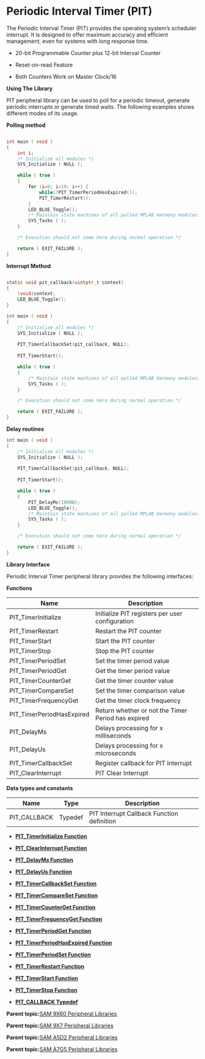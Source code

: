# Periodic Interval Timer \(PIT\)

The Periodic Interval Timer \(PIT\) provides the operating system’s scheduler interrupt. It is designed to offer maximum accuracy and efficient management, even for systems with long response time.

-   20-bit Programmable Counter plus 12-bit Interval Counter

-   Reset-on-read Feature

-   Both Counters Work on Master Clock/16


**Using The Library**

PIT peripheral library can be used to poll for a periodic timeout, generate periodic interrupts or generate timed waits. The following examples shows different modes of its usage.

**Polling method**

```c

int main ( void )
{
    int i;
    /* Initialize all modules */
    SYS_Initialize ( NULL );

    while ( true )
    {
        for (i=0; i<10; i++) {
            while(!PIT_TimerPeriodHasExpired());
            PIT_TimerRestart();
        }
        LED_BLUE_Toggle();
        /* Maintain state machines of all polled MPLAB Harmony modules. */
        SYS_Tasks ( );
    }

    /* Execution should not come here during normal operation */

    return ( EXIT_FAILURE );
}
```

**Interrupt Method**

```c

static void pit_callback(uintptr_t context)
{
    (void)context;
    LED_BLUE_Toggle();
}

int main ( void )
{
    /* Initialize all modules */
    SYS_Initialize ( NULL );
    
    PIT_TimerCallbackSet(pit_callback, NULL);
    
    PIT_TimerStart();

    while ( true )
    {
        /* Maintain state machines of all polled MPLAB Harmony modules. */
        SYS_Tasks ( );
    }

    /* Execution should not come here during normal operation */

    return ( EXIT_FAILURE );
}
```

**Delay routines**

```c
int main ( void )
{
    /* Initialize all modules */
    SYS_Initialize ( NULL );
    
    PIT_TimerCallbackSet(pit_callback, NULL);
    
    PIT_TimerStart();

    while ( true )
    {
        PIT_DelayMs(1000U);
        LED_BLUE_Toggle();
        /* Maintain state machines of all polled MPLAB Harmony modules. */
        SYS_Tasks ( );
    }

    /* Execution should not come here during normal operation */

    return ( EXIT_FAILURE );
}
```

**Library Interface**

Periodic Interval Timer peripheral library provides the following interfaces:

**Functions**

|Name|Description|
|----|-----------|
|PIT\_TimerInitialize|Initialize PIT registers per user configuration|
|PIT\_TimerRestart|Restart the PIT counter|
|PIT\_TimerStart|Start the PIT counter|
|PIT\_TimerStop|Stop the PIT counter|
|PIT\_TimerPeriodSet|Set the timer period value|
|PIT\_TimerPeriodGet|Get the timer period value|
|PIT\_TimerCounterGet|Get the timer counter value|
|PIT\_TimerCompareSet|Set the timer comparison value|
|PIT\_TimerFrequencyGet|Get the timer clock frequency|
|PIT\_TimerPeriodHasExpired|Return whether or not the Timer Period has expired|
|PIT\_DelayMs|Delays processing for x milliseconds|
|PIT\_DelayUs|Delays processing for x microseconds|
|PIT\_TimerCallbackSet|Register callback for PIT interrupt|
|PIT\_ClearInterrupt|PIT Clear Interrupt|

**Data types and constants**

|Name|Type|Description|
|----|----|-----------|
|PIT\_CALLBACK|Typedef|PIT Interrupt Callback Function definition|

-   **[PIT\_TimerInitialize Function](GUID-1871DD9E-1151-4177-B217-90BA32784684.md)**  

-   **[PIT\_ClearInterrupt Function](GUID-A6E9AD65-D23B-4BD4-B056-647A28E964EB.md)**  

-   **[PIT\_DelayMs Function](GUID-DDE247D6-1DBD-4158-B39A-C7F5E71DA530.md)**  

-   **[PIT\_DelayUs Function](GUID-9D3D2055-190F-45F8-B47B-7FD4598C4C6A.md)**  

-   **[PIT\_TimerCallbackSet Function](GUID-02FBD76A-8087-445E-997A-68AA4D354E7A.md)**  

-   **[PIT\_TimerCompareSet Function](GUID-91C004E4-8B49-47E5-826F-0CF1BC4C03D5.md)**  

-   **[PIT\_TimerCounterGet Function](GUID-9AF934C2-7CF4-4958-9174-3FE2FC46335A.md)**  

-   **[PIT\_TimerFrequencyGet Function](GUID-1A657C9B-B4B7-4165-A298-46D627888EDD.md)**  

-   **[PIT\_TimerPeriodGet Function](GUID-9B2C1437-8E47-45F1-8CB5-630725990C7B.md)**  

-   **[PIT\_TimerPeriodHasExpired Function](GUID-4274A7C7-FDA9-4C75-A81F-F335D58D92E0.md)**  

-   **[PIT\_TimerPeriodSet Function](GUID-A6069B39-A041-40A4-B64F-577D38D10BC0.md)**  

-   **[PIT\_TimerRestart Function](GUID-9D6A326F-F61D-4D1A-8630-8C8BBCBDCF88.md)**  

-   **[PIT\_TimerStart Function](GUID-311E9E0B-8D09-4563-BE87-4098B55FEEC9.md)**  

-   **[PIT\_TimerStop Function](GUID-97A5697A-4E9B-4082-BDB2-573CA833C447.md)**  

-   **[PIT\_CALLBACK Typedef](GUID-699B8D72-1D35-4744-9B6F-9EAD59DB79CE.md)**  


**Parent topic:**[SAM 9X60 Peripheral Libraries](GUID-CCAAC7F0-6BA8-4630-91AE-69718D188CBF.md)

**Parent topic:**[SAM 9X7 Peripheral Libraries](GUID-FB6741AA-355E-483F-9727-37728953D583.md)

**Parent topic:**[SAM A5D2 Peripheral Libraries](GUID-F6605EDC-FC71-4081-8560-0C1681C1FA8D.md)

**Parent topic:**[SAM A7G5 Peripheral Libraries](GUID-7EEB1AC5-4BFF-4259-97AD-8CF7367D7973.md)

